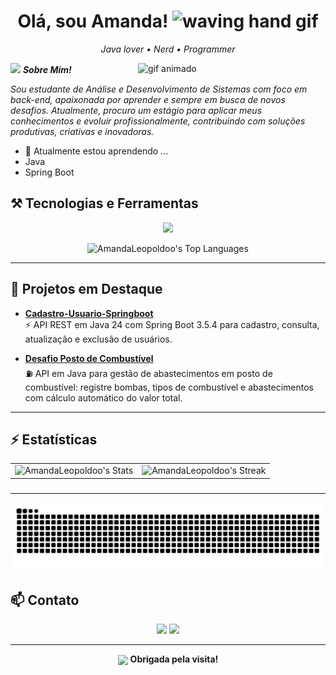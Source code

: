 
<h1 align="center"> Olá, sou Amanda! <img src="https://user-images.githubusercontent.com/72663882/171687151-bb31c996-c9d2-49c8-b593-734946893b23.gif" alt="waving hand gif" aria-hidden="true" width="40" /></h1>

<p align="center">
  <em>Java lover • Nerd • Programmer</em>
</p>

<img align="right" width=300px alt="gif animado" src="https://i.imgur.com/i905HPB.gif" />

<img src="https://media.giphy.com/media/ObNTw8Uzwy6KQ/giphy.gif" width="40px">&nbsp;***Sobre Mim!***


<p align="left">
  <i>Sou estudante de Análise e Desenvolvimento de Sistemas com foco em back-end, apaixonada por aprender e sempre em busca de novos desafios. Atualmente, procuro um estágio para aplicar meus conhecimentos e evoluir profissionalmente, contribuindo com soluções produtivas, criativas e inovadoras.</i>
</p>

<ul align="left">
  <li>🌱 Atualmente estou aprendendo ...</li>
  <li>Java</li>
  <li>Spring Boot</li>
</ul>

                           

## ⚒️ Tecnologias e Ferramentas

<p align="center">
  <img src="https://skillicons.dev/icons?i=java,spring,postgres,mongodb,docker,postman,idea,git" />
</p>

<p align="center">
  <img width="40%" src="https://github-readme-stats.vercel.app/api/top-langs/?username=AmandaLeopoldoo&theme=bear&show_icons=true&hide_border=true&layout=compact" alt="AmandaLeopoldoo's Top Languages" />
</p>

---

## 🚀 Projetos em Destaque

- [**Cadastro-Usuario-Springboot**](https://github.com/AmandaLeopoldoo/Cadastro-Usuario-Springboot)  
  ⚡ API REST em Java 24 com Spring Boot 3.5.4 para cadastro, consulta, atualização e exclusão de usuários.  

- [**Desafio Posto de Combustível**](https://github.com/AmandaLeopoldoo/Desafio_PostoDeCombustivel)  
  ⛽ API em Java para gestão de abastecimentos em posto de combustível: registre bombas, tipos de combustível e abastecimentos com cálculo automático do valor total.
 
---

## ⚡ Estatísticas


<div align="center">
  <table>
    <tr>
      <td>
        <img src="https://github-readme-stats.vercel.app/api?username=AmandaLeopoldoo&theme=bear&show_icons=true&hide_border=true&count_private=true" alt="AmandaLeopoldoo's Stats"/>
      </td>
      <td>
        <img src="https://github-readme-streak-stats.herokuapp.com/?user=AmandaLeopoldoo&theme=bear&hide_border=true" alt="AmandaLeopoldoo's Streak"/>
      </td>
    </tr>
  </table>
</div>


###

---
<p align="center">
<img src="https://raw.githubusercontent.com/AmandaLeopoldoo/AmandaLeopoldoo/output/snake.svg" alt="Snake animation" />

###
</p>

## 📫 Contato

<div align="center">
  <a href="mailto:amandaleopoldo2930@gmail.com"><img src="https://img.shields.io/badge/-Gmail-%23333?style=for-the-badge&logo=gmail&logoColor=white" target="_blank"></a>
  <a href="https://www.linkedin.com/in/amanda-leopoldo-a61478319" target="_blank"><img src="https://img.shields.io/badge/-LinkedIn-%230077B5?style=for-the-badge&logo=linkedin&logoColor=white" target="_blank"></a> 
</div>

---

<div align="center">

  <img src="https://media.giphy.com/media/ObNTw8Uzwy6KQ/giphy.gif" width="40px" style="vertical-align: middle;">&nbsp;<strong>Obrigada pela visita!</strong>

</div>
